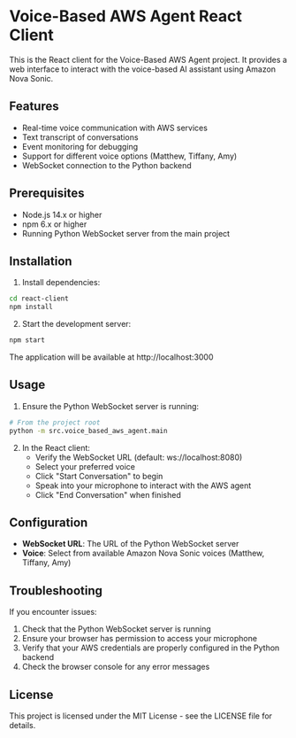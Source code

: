 # Voice-Based AWS Agent React Client

This is the React client for the Voice-Based AWS Agent project. It provides a web interface to interact with the voice-based AI assistant using Amazon Nova Sonic.

## Features

- Real-time voice communication with AWS services
- Text transcript of conversations
- Event monitoring for debugging
- Support for different voice options (Matthew, Tiffany, Amy)
- WebSocket connection to the Python backend

## Prerequisites

- Node.js 14.x or higher
- npm 6.x or higher
- Running Python WebSocket server from the main project

## Installation

1. Install dependencies:

```bash
cd react-client
npm install
```

2. Start the development server:

```bash
npm start
```

The application will be available at http://localhost:3000

## Usage

1. Ensure the Python WebSocket server is running:

```bash
# From the project root
python -m src.voice_based_aws_agent.main
```

2. In the React client:
   - Verify the WebSocket URL (default: ws://localhost:8080)
   - Select your preferred voice
   - Click "Start Conversation" to begin
   - Speak into your microphone to interact with the AWS agent
   - Click "End Conversation" when finished

## Configuration

- **WebSocket URL**: The URL of the Python WebSocket server
- **Voice**: Select from available Amazon Nova Sonic voices (Matthew, Tiffany, Amy)

## Troubleshooting

If you encounter issues:

1. Check that the Python WebSocket server is running
2. Ensure your browser has permission to access your microphone
3. Verify that your AWS credentials are properly configured in the Python backend
4. Check the browser console for any error messages

## License

This project is licensed under the MIT License - see the LICENSE file for details.
